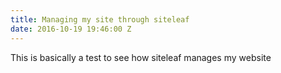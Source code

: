 ```yaml
---
title: Managing my site through siteleaf
date: 2016-10-19 19:46:00 Z
---
```


This is basically a test to see how siteleaf manages my website